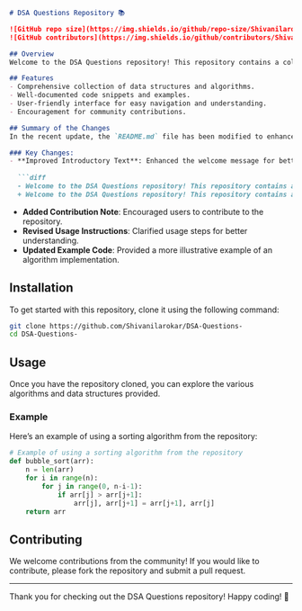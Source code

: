 ```markdown
# DSA Questions Repository 📚

![GitHub repo size](https://img.shields.io/github/repo-size/Shivanilarokar/DSA-Questions-) 
![GitHub contributors](https://img.shields.io/github/contributors/Shivanilarokar/DSA-Questions-)

## Overview
Welcome to the DSA Questions repository! This repository contains a collection of data structures and algorithms designed to enhance your programming skills.

## Features
- Comprehensive collection of data structures and algorithms.
- Well-documented code snippets and examples.
- User-friendly interface for easy navigation and understanding.
- Encouragement for community contributions.

## Summary of the Changes
In the recent update, the `README.md` file has been modified to enhance clarity and user engagement.

### Key Changes:
- **Improved Introductory Text**: Enhanced the welcome message for better engagement.
  
  ```diff
  - Welcome to the DSA Questions repository! This repository contains a collection of data structures and algorithms designed to help you master coding interviews and improve your problem-solving skills.
  + Welcome to the DSA Questions repository! This repository contains a collection of data structures and algorithms designed to enhance your programming skills.
  ```

- **Added Contribution Note**: Encouraged users to contribute to the repository.
- **Revised Usage Instructions**: Clarified usage steps for better understanding.
- **Updated Example Code**: Provided a more illustrative example of an algorithm implementation.

## Installation
To get started with this repository, clone it using the following command:

```bash
git clone https://github.com/Shivanilarokar/DSA-Questions-
cd DSA-Questions-
```

## Usage
Once you have the repository cloned, you can explore the various algorithms and data structures provided.

### Example
Here’s an example of using a sorting algorithm from the repository:

```python
# Example of using a sorting algorithm from the repository
def bubble_sort(arr):
    n = len(arr)
    for i in range(n):
        for j in range(0, n-i-1):
            if arr[j] > arr[j+1]:
                arr[j], arr[j+1] = arr[j+1], arr[j]
    return arr
```

## Contributing
We welcome contributions from the community! If you would like to contribute, please fork the repository and submit a pull request.

---

Thank you for checking out the DSA Questions repository! Happy coding! 🚀
```